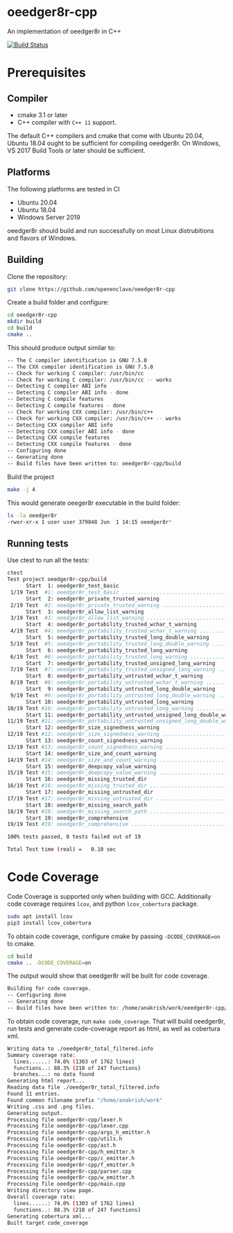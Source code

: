 # oeedger8r-cpp
An implementation of oeedger8r in C++

[comment]: <> (Switch to HTTPS upon completion of http://github.com/openenclave-ci/test-infra/issues/40)
[![Build Status](https://oe-jenkins-dev.westeurope.cloudapp.azure.com/job/Bors%20-%20oeedger8r-cpp/job/master/badge/icon)](https://oe-jenkins-dev.westeurope.cloudapp.azure.com/job/Bors%20-%20oeedger8r-cpp/job/master/)

# Prerequisites

## Compiler
- cmake 3.1 or later
- C++ compiler with `C++ 11` support.

The default C++ compilers and cmake that come with Ubuntu 20.04, Ubuntu 18.04 ought to be sufficient for compiling oeedger8r.
On Windows, VS 2017 Build Tools or later should be sufficient.

## Platforms
The following platforms are tested in CI
- Ubuntu 20.04
- Ubuntu 18.04
- Windows Server 2019

oeedger8r should build and run successfully on most Linux distrubitions and flavors of Windows.

## Building

Clone the repository:
```bash
git clone https://github.com/openenclave/oeedger8r-cpp
```

Create a build folder and configure:
```bash
cd oeedger8r-cpp
mkdir build
cd build
cmake ..
```

This should produce output similar to:
```bash
-- The C compiler identification is GNU 7.5.0
-- The CXX compiler identification is GNU 7.5.0
-- Check for working C compiler: /usr/bin/cc
-- Check for working C compiler: /usr/bin/cc -- works
-- Detecting C compiler ABI info
-- Detecting C compiler ABI info - done
-- Detecting C compile features
-- Detecting C compile features - done
-- Check for working CXX compiler: /usr/bin/c++
-- Check for working CXX compiler: /usr/bin/c++ -- works
-- Detecting CXX compiler ABI info
-- Detecting CXX compiler ABI info - done
-- Detecting CXX compile features
-- Detecting CXX compile features - done
-- Configuring done
-- Generating done
-- Build files have been written to: oeedger8r-cpp/build
```

Build the project
```bash
make -j 4
```

This would generate oeeger8r executable in the build folder:
```bash
ls -la oeedger8r
-rwxr-xr-x 1 user user 379848 Jun  1 14:15 oeedger8r*
```

## Running tests

Use ctest to run all the tests:
```bash
ctest
Test project oeedger8r-cpp/build
      Start  1: oeedger8r_test_basic
 1/19 Test  #1: oeedger8r_test_basic ...........................................   Passed    0.00 sec
      Start  2: oeedger8r_private_trusted_warning
 2/19 Test  #2: oeedger8r_private_trusted_warning ..............................   Passed    0.01 sec
      Start  3: oeedger8r_allow_list_warning
 3/19 Test  #3: oeedger8r_allow_list_warning ...................................   Passed    0.01 sec
      Start  4: oeedger8r_portability_trusted_wchar_t_warning
 4/19 Test  #4: oeedger8r_portability_trusted_wchar_t_warning ..................   Passed    0.01 sec
      Start  5: oeedger8r_portability_trusted_long_double_warning
 5/19 Test  #5: oeedger8r_portability_trusted_long_double_warning ..............   Passed    0.01 sec
      Start  6: oeedger8r_portability_trusted_long_warning
 6/19 Test  #6: oeedger8r_portability_trusted_long_warning .....................   Passed    0.00 sec
      Start  7: oeedger8r_portability_trusted_unsigned_long_warning
 7/19 Test  #7: oeedger8r_portability_trusted_unsigned_long_warning ............   Passed    0.00 sec
      Start  8: oeedger8r_portability_untrusted_wchar_t_warning
 8/19 Test  #8: oeedger8r_portability_untrusted_wchar_t_warning ................   Passed    0.00 sec
      Start  9: oeedger8r_portability_untrusted_long_double_warning
 9/19 Test  #9: oeedger8r_portability_untrusted_long_double_warning ............   Passed    0.00 sec
      Start 10: oeedger8r_portability_untrusted_long_warning
10/19 Test #10: oeedger8r_portability_untrusted_long_warning ...................   Passed    0.00 sec
      Start 11: oeedger8r_portability_untrusted_unsigned_long_double_warning
11/19 Test #11: oeedger8r_portability_untrusted_unsigned_long_double_warning ...   Passed    0.00 sec
      Start 12: oeedger8r_size_signedness_warning
12/19 Test #12: oeedger8r_size_signedness_warning ..............................   Passed    0.01 sec
      Start 13: oeedger8r_count_signedness_warning
13/19 Test #13: oeedger8r_count_signedness_warning .............................   Passed    0.01 sec
      Start 14: oeedger8r_size_and_count_warning
14/19 Test #14: oeedger8r_size_and_count_warning ...............................   Passed    0.01 sec
      Start 15: oeedger8r_deepcopy_value_warning
15/19 Test #15: oeedger8r_deepcopy_value_warning ...............................   Passed    0.00 sec
      Start 16: oeedger8r_missing_trusted_dir
16/19 Test #16: oeedger8r_missing_trusted_dir ..................................   Passed    0.00 sec
      Start 17: oeedger8r_missing_untrusted_dir
17/19 Test #17: oeedger8r_missing_untrusted_dir ................................   Passed    0.00 sec
      Start 18: oeedger8r_missing_search_path
18/19 Test #18: oeedger8r_missing_search_path ..................................   Passed    0.00 sec
      Start 19: oeedger8r_comprehensive
19/19 Test #19: oeedger8r_comprehensive ........................................   Passed    0.00 sec

100% tests passed, 0 tests failed out of 19

Total Test time (real) =   0.10 sec
```

# Code Coverage

Code Coverage is supported only when building with GCC.
Additionally code coverage requires `lcov`, and python `lcov_cobertura` package.
```bash
sudo apt install lcov
pip3 install lcov_cobertura
```

To obtain code coverage, configure cmake by passing `-DCODE_COVERAGE=on` to cmake.
```bash
cd build
cmake .. -DCODE_COVERAGE=on
```

The output would show that oeedger8r will be built for code coverage.
```bash
Building for code coverage.
-- Configuring done
-- Generating done
-- Build files have been written to: /home/anakrish/work/oeedger8r-cpp/build
```

To obtain code coverage, run `make code_coverage`.
That will build oeedger8r, run tests and generate code-coverage report as html, as well as cobertura xml.

```bash
Writing data to ./oeedger8r_total_filtered.info
Summary coverage rate:
  lines......: 74.0% (1303 of 1762 lines)
  functions..: 88.3% (218 of 247 functions)
  branches...: no data found
Generating html report...
Reading data file ./oeedger8r_total_filtered.info
Found 11 entries.
Found common filename prefix "/home/anakrish/work"
Writing .css and .png files.
Generating output.
Processing file oeedger8r-cpp/lexer.h
Processing file oeedger8r-cpp/lexer.cpp
Processing file oeedger8r-cpp/args_h_emitter.h
Processing file oeedger8r-cpp/utils.h
Processing file oeedger8r-cpp/ast.h
Processing file oeedger8r-cpp/h_emitter.h
Processing file oeedger8r-cpp/c_emitter.h
Processing file oeedger8r-cpp/f_emitter.h
Processing file oeedger8r-cpp/parser.cpp
Processing file oeedger8r-cpp/w_emitter.h
Processing file oeedger8r-cpp/main.cpp
Writing directory view page.
Overall coverage rate:
  lines......: 74.0% (1303 of 1762 lines)
  functions..: 88.3% (218 of 247 functions)
Generating cobertura xml...
Built target code_coverage
```
